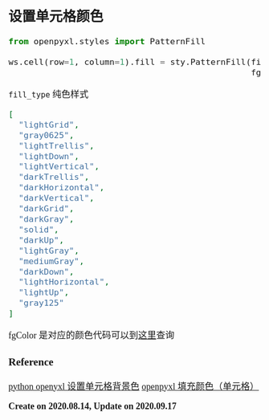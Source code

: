 <font size=4 face="楷体">

## 设置单元格颜色

```python
from openpyxl.styles import PatternFill

ws.cell(row=1, column=1).fill = sty.PatternFill(fill_type="solid",
                                                fgColor="0d5330")
```

`fill_type` 纯色样式

```json
[
  "lightGrid",
  "gray0625",
  "lightTrellis",
  "lightDown",
  "lightVertical",
  "darkTrellis",
  "darkHorizontal",
  "darkVertical",
  "darkGrid",
  "darkGray",
  "solid",
  "darkUp",
  "lightGray",
  "mediumGray",
  "darkDown",
  "lightHorizontal",
  "lightUp",
  "gray125"
]
```

fgColor 是对应的颜色代码可以到[这里](http://www.mgzxzs.com/sytool/se.htm)查询

### Reference

[python openyxl 设置单元格背景色](https://www.jianshu.com/p/87579d205024)
[openpyxl 填充颜色（单元格）](https://www.jianshu.com/p/cfcab2cbdfb3)

**Create on 2020.08.14, Update on 2020.09.17**
